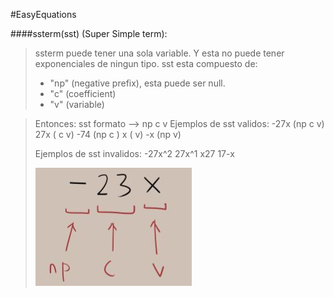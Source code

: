 #EasyEquations

####ssterm(sst) (Super Simple term):
>ssterm puede tener una sola variable. Y esta no puede tener exponenciales de ningun tipo.
>sst esta compuesto de:
>- "np" (negative prefix), esta puede ser null.
>- "c" (coefficient)
>- "v" (variable)
 
>Entonces:
>sst formato --> np c v
>Ejemplos de sst validos: 
>    -27x (np c v)
>    27x  (   c v)
>    -74  (np c  )
>    x    (     v)
>    -x   (np   v)
> 
>Ejemplos de sst invalidos:
>    -27x^2
>    27x^1
>    x27
>    17-x
>
>![sst format example](/images/sstEx.jpg)
>